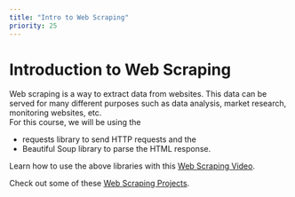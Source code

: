 ```yaml
---
title: "Intro to Web Scraping"
priority: 25
---
```


# Introduction to Web Scraping

Web scraping is a way to extract data from websites. This data can be served for many different purposes such as data analysis, market research, monitoring websites, etc.
<br>
For this course, we will be using the

- requests library to send HTTP requests and the
- Beautiful Soup library to parse the HTML response.

Learn how to use the above libraries with this [Web Scraping Video](https://www.youtube.com/watch?v=ng2o98k983k&ab_channel=CoreySchafer).

Check out some of these [Web Scraping Projects](https://automatetheboringstuff.com/2e/chapter12/).
